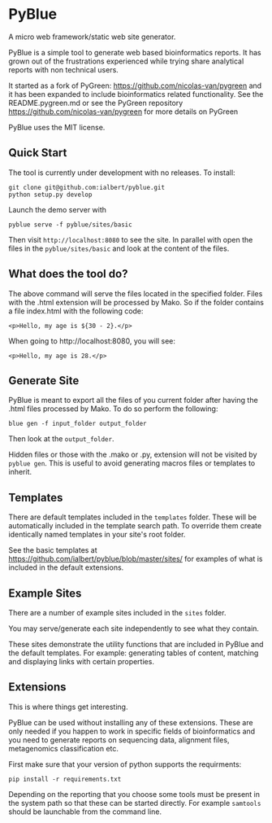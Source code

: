 PyBlue
=======

A micro web framework/static web site generator.

PyBlue is a simple tool to generate web based bioinformatics reports. It has grown out of the frustrations
experienced while trying share analytical reports with non technical users.

It started as a fork of PyGreen: https://github.com/nicolas-van/pygreen and
it has been expanded to include bioinformatics related functionality. See
the README.pygreen.md or see the PyGreen repository https://github.com/nicolas-van/pygreen
for more details on PyGreen

PyBlue uses the MIT license.

Quick Start
-----------

The tool is currently under development with no releases. To install:

    git clone git@github.com:ialbert/pyblue.git
    python setup.py develop

Launch the demo server with

    pyblue serve -f pyblue/sites/basic

Then visit `http://localhost:8080` to see the site. In parallel with open the files in the `pyblue/sites/basic`
and look at the content of the files.

What does the tool do?
----------------------

The above command will serve the files located in the specified folder.
Files with the .html extension will be processed by Mako. So if the folder
contains a file index.html with the following code:

    <p>Hello, my age is ${30 - 2}.</p>

When going to http://localhost:8080, you will see:

    <p>Hello, my age is 28.</p>

Generate Site
--------------

PyBlue is meant to export all the files of you current folder
after having the .html files processed by Mako. To do so perform the following:

    blue gen -f input_folder output_folder

Then look at the `output_folder`.

Hidden files or those with the .mako or .py, extension will not be visited by `pyblue gen`.
This is useful to avoid generating macros files or templates to inherit.

Templates
---------

There are default templates included in the `templates` folder. These will be automatically included in
the template search path. To override them create identically named templates in your site's root folder.

See the basic templates at https://github.com/ialbert/pyblue/blob/master/sites/
for examples of what is included in the default extensions.

Example Sites
-------------

There are a number of example sites included in the `sites` folder.

You may serve/generate each site independently to see what they contain.

These sites demonstrate the utility functions that are included in PyBlue and the default templates. For example:
generating tables of content, matching and displaying links with certain properties.

Extensions
----------

This is where things get interesting.

PyBlue can be used without installing any of these extensions. These are only needed if you happen to work in
specific fields of bioinformatics and you need to generate reports on sequencing data, alignment files, metagenomics
classification etc.

First make sure that your version of python supports the requirments:

    pip install -r requirements.txt

Depending on the reporting that you choose some tools must be present in the system path so that these can
be started directly. For example `samtools` should be launchable from the command line.





